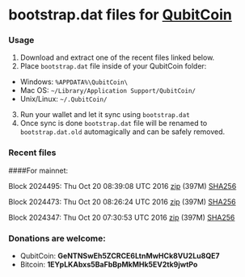 # bootstrap.dat files for [QubitCoin](http://www.qubitcoin.com/)

### Usage

1. Download and extract one of the recent files linked below.
2. Place `bootstrap.dat` file inside of your QubitCoin folder:
 - Windows: `%APPDATA%\QubitCoin\`
 - Mac OS: `~/Library/Application Support/QubitCoin/`
 - Unix/Linux: `~/.QubitCoin/`
3. Run your wallet and let it sync using `bootstrap.dat`
4. Once sync is done `bootstrap.dat` file will be renamed to `bootstrap.dat.old` automagically and can be safely removed.

### Recent files

####For mainnet:

Block 2024495: Thu Oct 20 08:39:08 UTC 2016 [zip](https://transfer.sh/b5rh8/bootstrap.dat.20161020.zip) (397M) [SHA256](https://transfer.sh/vnwuR/sha256.txt)

Block 2024473: Thu Oct 20 08:26:24 UTC 2016 [zip](https://transfer.sh/15jVeL/bootstrap.dat.20161020.zip) (397M) [SHA256](https://transfer.sh/DDOxp/sha256.txt)

Block 2024347: Thu Oct 20 07:30:53 UTC 2016 [zip](https://transfer.sh/NKCmM/bootstrap.dat.20161020.zip) (397M) [SHA256](https://transfer.sh/zUoso/sha256.txt)

### Donations are welcome:

- QubitCoin: **GeNTNSwEh5ZCRCE6LtnMwHCk8VU2Lu8QE7**
- Bitcoin: **1EYpLKAbxs5BaFbBpMkMHk5EV2tk9jwtPo**
